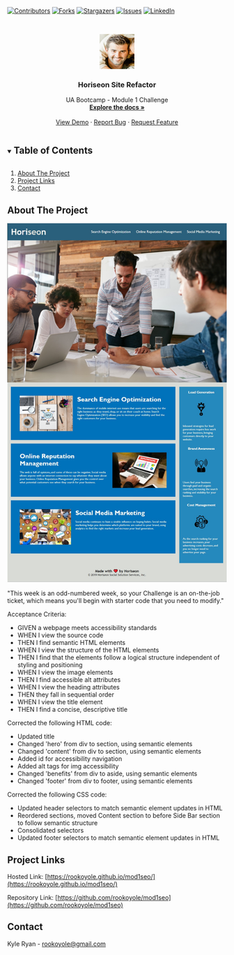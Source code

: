 <!--
*** Thanks for checking out the Best-README-Template. If you have a suggestion
*** that would make this better, please fork the repo and create a pull request
*** or simply open an issue with the tag "enhancement".
*** Thanks again! Now go create something AMAZING! :D
***
***
***
*** To avoid retyping too much info. Do a search and replace for the following:
*** github_username, repo_name, twitter_handle, email, project_title, project_description
-->



<!-- PROJECT SHIELDS -->
<!--
*** I'm using markdown "reference style" links for readability.
*** Reference links are enclosed in brackets [ ] instead of parentheses ( ).
*** See the bottom of this document for the declaration of the reference variables
*** for contributors-url, forks-url, etc. This is an optional, concise syntax you may use.
*** https://www.markdownguide.org/basic-syntax/#reference-style-links
-->
[![Contributors][contributors-shield]][contributors-url]
[![Forks][forks-shield]][forks-url]
[![Stargazers][stars-shield]][stars-url]
[![Issues][issues-shield]][issues-url]
[![LinkedIn][linkedin-shield]][linkedin-url]



<!-- PROJECT LOGO -->
<br />
<p align="center">
  <a href="https://github.com/rookoyole/mod1seo">
    <img src="assets/images/Profile-Pic.jpg" alt="Logo" width="80" height="80">
  </a>

  <h3 align="center">Horiseon Site Refactor</h3>

  <p align="center">
    UA Bootcamp - Module 1 Challenge
        <br />
        <a href="https://github.com/rookoyole/mod1seo"><strong>Explore the docs »</strong></a>
        <br />
        <br />
        <a href="https://github.com/rookoyole/mod1seo">View Demo</a>
        ·
        <a href="https://github.com/rookoyole/mod1seo/issues">Report Bug</a>
        ·
        <a href="https://github.com/rookoyole/mod1seo/issues">Request Feature</a>
  </p>
</p>



<!-- TABLE OF CONTENTS -->
<details open="open">
  <summary><h2 style="display: inline-block">Table of Contents</h2></summary>
  <ol>
    <li><a href="#about-the-project">About The Project</a></li>
    <li><a href="#project-links">Project Links</a></li>
    <li><a href="#contact">Contact</a></li>
  </ol>
</details>



<!-- ABOUT THE PROJECT -->
## About The Project

[![Product Name Screen Shot][product-screenshot]](assets/images/screenshot.png)

"This week is an odd-numbered week, so your Challenge is an on-the-job ticket, which means you'll begin with starter code that you need to modify."

Acceptance Criteria:

* GIVEN a webpage meets accessibility standards
* WHEN I view the source code
* THEN I find semantic HTML elements
* WHEN I view the structure of the HTML elements
* THEN I find that the elements follow a logical structure independent of styling and positioning
* WHEN I view the image elements
* THEN I find accessible alt attributes
* WHEN I view the heading attributes
* THEN they fall in sequential order
* WHEN I view the title element
* THEN I find a concise, descriptive title

Corrected the following HTML code:

* Updated title
* Changed 'hero' from div to section, using semantic elements
* Changed 'content' from div to section, using semantic elements
* Added id for accessibility navigation
* Added alt tags for img accessibility
* Changed 'benefits' from div to aside, using semantic elements
* Changed 'footer' from div to footer, using semantic elements

Corrected the following CSS code:

* Updated header selectors to match semantic element updates in HTML
* Reordered sections, moved Content section to before Side Bar section to follow semantic structure
* Consolidated selectors
* Updated footer selectors to match semantic element updates in HTML

<!-- PROJECT LINKS -->
## Project Links

Hosted Link: [https://rookoyole.github.io/mod1seo/](https://rookoyole.github.io/mod1seo/)

Repository Link: [https://github.com/rookoyole/mod1seo](https://github.com/rookoyole/mod1seo)

<!-- CONTACT -->
## Contact

Kyle Ryan - rookoyole@gmail.com


<!-- MARKDOWN LINKS & IMAGES -->
<!-- https://www.markdownguide.org/basic-syntax/#reference-style-links -->
[contributors-shield]: https://img.shields.io/github/contributors/rookoyole/mod1seo.svg?style=for-the-badge
[contributors-url]: https://github.com/rookoyole/mod1seo/graphs/contributors
[forks-shield]: https://img.shields.io/github/forks/rookoyole/mod1seo.svg?style=for-the-badge
[forks-url]: https://github.com/rookoyole/mod1seo/network/members
[stars-shield]: https://img.shields.io/github/stars/rookoyole/mod1seo.svg?style=for-the-badge
[stars-url]: https://github.com/rookoyole/mod1seo/stargazers
[issues-shield]: https://img.shields.io/github/issues/rookoyole/mod1seo.svg?style=for-the-badge
[issues-url]: https://github.com/rookoyole/mod1seo/issues
[linkedin-shield]: https://img.shields.io/badge/-LinkedIn-black.svg?style=for-the-badge&logo=linkedin&colorB=555
[linkedin-url]: www.linkedin.com/in/kyle-ryan-5b526023
[product-screenshot]: assets/images/site-screenshot.jpg